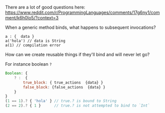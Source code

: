 There are a lot of good questions here: 
https://www.reddit.com/r/ProgrammingLanguages/comments/17g6ny1/comment/k6h0lo5/?context=3


When a generic method binds, what happens to subsequent invocations? 


```
a : {  data }
a('hola') // data is String
a(1) // compilation error
```

How can we create reusable things if they'll bind and will never let go?

For instance boolean `?`

```js
Boolean: {
	? :  {
		true_block: { true_actions  {data} }
		false_block: {false_actions  {data} }
	}
}
(1 == 1).? { 'hola' } // true.? is bound to String 
(2 == 2).? { 1 }      // true.? is not attempted to bind to `Int` 
```


